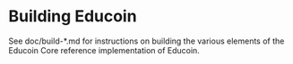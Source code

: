Building Educoin
=============

See doc/build-*.md for instructions on building the various
elements of the Educoin Core reference implementation of Educoin.
